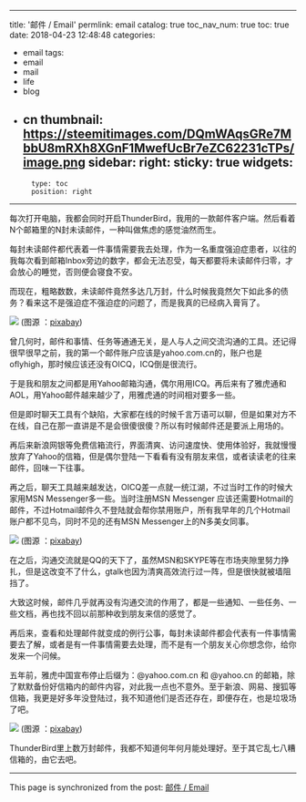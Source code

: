 
---
title: '邮件 / Email'
permlink: email
catalog: true
toc_nav_num: true
toc: true
date: 2018-04-23 12:48:48
categories:
- email
tags:
- email
- mail
- life
- blog
- cn
thumbnail: https://steemitimages.com/DQmWAqsGRe7MbbU8mRXh8XGnF1MwefUcBr7eZC62231cTPs/image.png
sidebar:
    right:
        sticky: true
widgets:
    -
        type: toc
        position: right
---


每次打开电脑，我都会同时开启ThunderBird，我用的一款邮件客户端。然后看着N个邮箱里的N封未读邮件，一种叫做焦虑的感觉油然而生。

每封未读邮件都代表着一件事情需要我去处理，作为一名重度强迫症患者，以往的我每次看到邮箱Inbox旁边的数字，都会无法忍受，每天都要将未读邮件归零，才会放心的睡觉，否则便会寝食不安。

而现在，粗略数数，未读邮件竟然多达几万封，什么时候我竟然欠下如此多的债务？看来这不是强迫症不强迫症的问题了，而是我真的已经病入膏肓了。

![](https://steemitimages.com/DQmWAqsGRe7MbbU8mRXh8XGnF1MwefUcBr7eZC62231cTPs/image.png)
(图源 ：[pixabay](https://pixabay.com))

曾几何时，邮件和事情、任务等通通无关，是人与人之间交流沟通的工具。还记得很早很早之前，我的第一个邮件账户应该是yahoo.com.cn的，账户也是oflyhigh，那时候应该还没有OICQ，ICQ倒是很流行。

于是我和朋友之间都是用Yahoo邮箱沟通，偶尔用用ICQ。再后来有了雅虎通和AOL，用Yahoo邮件越来越少了，用雅虎通的时间相对要多一些。

但是即时聊天工具有个缺陷，大家都在线的时候千言万语可以聊，但是如果对方不在线，自己在那一直讲是不是会很傻很傻？所以有时候邮件还是要派上用场的。

再后来新浪网银等免费信箱流行，界面清爽、访问速度快、使用体验好，我就慢慢放弃了Yahoo的信箱，但是偶尔登陆一下看看有没有朋友来信，或者读读老的往来邮件，回味一下往事。

再之后，聊天工具越来越发达，OICQ差一点就一统江湖，不过当时工作的时候大家用MSN Messenger多一些。当时注册MSN Messenger 应该还需要Hotmail的邮件，不过Hotmail邮件久不登陆就会帮你禁用账户，所有我早年的几个Hotmail账户都不见鸟，同时不见的还有MSN Messenger上的N多美女同事。

![](https://steemitimages.com/DQmcz9W7gUoFX4rH6nbaDB6ECg4enUixdpviQrfd67MXKnv/image.png)
(图源 ：[pixabay](https://pixabay.com))

在之后，沟通交流就是QQ的天下了，虽然MSN和SKYPE等在市场夹隙里努力挣扎，但是这改变不了什么，gtalk也因为清爽高效流行过一阵，但是很快就被墙阻挡了。

大致这时候，邮件几乎就再没有沟通交流的作用了，都是一些通知、一些任务、一些文档，再也找不回以前那种收到朋友来信的感觉了。

再后来，查看和处理邮件就变成的例行公事，每封未读邮件都会代表有一件事情需要去了解，或者是有一件事情需要去处理，而不是有一个朋友关心你想念你，给你发来一个问候。

五年前，雅虎中国宣布停止后缀为：@yahoo.com.cn 和 @yahoo.cn 的邮箱，除了默默备份好信箱内的邮件内容，对此我一点也不意外。至于新浪、网易、搜狐等信箱，我更是好多年没登陆过，我不知道他们是否还存在，即便存在，也是垃圾场了吧。

![](https://steemitimages.com/DQmP6a2NsPjRdDawJTwPseiXW5mnWhjMyTTBCrrNgxXM2Gj/image.png)
(图源 ：[pixabay](https://pixabay.com))

ThunderBird里上数万封邮件，我都不知道何年何月能处理好。至于其它乱七八糟信箱的，由它去吧。

- - -

This page is synchronized from the post: [邮件 / Email](https://steemit.com/@oflyhigh/email)
